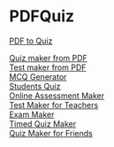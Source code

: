 # PDFQuiz
<a href="https://pdfquiz.com">PDF to Quiz</a>

<a href="https://pdfquiz.com/quizmaker">Quiz maker from PDF</a><br>
<a href="https://pdfquiz.com/testmaker">Test maker from PDF</a><br>
<a href="https://pdfquiz.com/mcq">MCQ Generator</a><br>
<a href="https://pdfquiz.com/students">Students Quiz</a><br>
<a href="https://pdfquiz.com/assessment">Online Assessment Maker</a><br>
<a href="https://pdfquiz.com/teachers">Test Maker for Teachers</a><br>
<a href="https://pdfquiz.com/exam">Exam Maker</a><br>
<a href="https://pdfquiz.com/timed">Timed Quiz Maker</a><br>
<a href="https://pdfquiz.com/friends-quiz">Quiz Maker for Friends</a><br>
